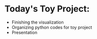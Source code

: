 # Today's Toy Project:

- Finishing the visualization
- Organizing python codes for toy project
- Presentation
